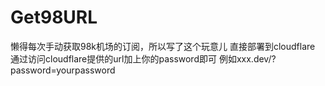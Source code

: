 # Get98URL
懒得每次手动获取98k机场的订阅，所以写了这个玩意儿
直接部署到cloudflare
通过访问cloudflare提供的url加上你的password即可
例如xxx.dev/?password=yourpassword
